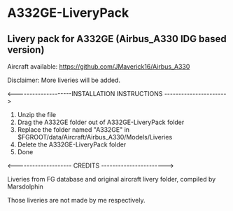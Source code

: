 # A332GE-LiveryPack
Livery pack for A332GE (Airbus_A330 IDG based version)
-------------------------------------------------------------------------------------------------------------------------------
Aircraft available: https://github.com/JMaverick16/Airbus_A330

Disclaimer: More liveries will be added.

<--------------------INSTALLATION INSTRUCTIONS ---------------------->
1. Unzip the file
2. Drag the A332GE folder out of A332GE-LiveryPack folder
3. Replace the folder named "A332GE" in $FGROOT/data/Aircraft/Airbus_A330/Models/Liveries
5. Delete the A332GE-LiveryPack folder
6. Done

<-------------------- CREDITS ----------------------->

Liveries from FG database and original aircraft livery folder, compiled by Marsdolphin

Those liveries are not made by me respectively.
